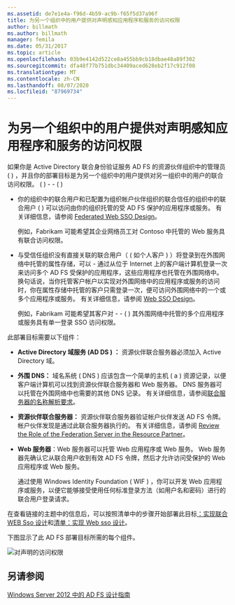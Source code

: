 ```yaml
---
ms.assetid: de7e1e4a-f96d-4b59-ac9b-f65f5d37a96f
title: 为另一个组织中的用户提供对声明感知应用程序和服务的访问权限
author: billmath
ms.author: billmath
manager: femila
ms.date: 05/31/2017
ms.topic: article
ms.openlocfilehash: 03b9e4142d522ce8a455bb9cb18dbae48a89f302
ms.sourcegitcommit: dfa48f77b751dbc34409aced628eb2f17c912f08
ms.translationtype: MT
ms.contentlocale: zh-CN
ms.lasthandoff: 08/07/2020
ms.locfileid: "87969734"
---
```

# <a name="provide-users-in-another-organization-access-to-your-claims-aware-applications-and-services"></a>为另一个组织中的用户提供对声明感知应用程序和服务的访问权限


如果你是 Active Directory 联合身份验证服务 AD FS 的资源伙伴组织中的管理员 \( \) ，并且你的部署目标是为另一个组织中的用户提供对另一组织中的用户的联合访问权限。 \( \) \- \- \( \)

-   你的组织中的联合用户和已配置为组织帐户伙伴组织的联合信任的组织中的联合用户 \( \) 可以访问由你的组织托管的受 AD FS 保护的应用程序或服务。 有关详细信息，请参阅 [Federated Web SSO Design](Federated-Web-SSO-Design.md)。

    例如，Fabrikam 可能希望其企业网络员工对 Contoso 中托管的 Web 服务具有联合访问权限。

-   与受信任组织没有直接关联的联合用户（ \( 如个人客户 \) ）将登录到在外围网络中托管的属性存储，可以 \- 通过从位于 Internet 上的客户端计算机登录一次来访问多个 AD FS 受保护的应用程序，这些应用程序也托管在外围网络中。 换句话说，当你托管客户帐户以实现对外围网络中的应用程序或服务的访问时，你在属性存储中托管的客户只需登录一次，便可访问外围网络中的一个或多个应用程序或服务。 有关详细信息，请参阅 [Web SSO Design](Web-SSO-Design.md)。

    例如，Fabrikam 可能希望其客户对 \- \- \( \) 其外围网络中托管的多个应用程序或服务具有单一登录 SSO 访问权限。

此部署目标需要以下组件：

-   **Active Directory 域服务 \(AD DS \) ：** 资源伙伴联合服务器必须加入 Active Directory 域。

-   **外围 DNS：** 域名系统 \( DNS \) 应该包含一个简单的主机 \( a \) 资源记录，以便客户端计算机可以找到资源伙伴联合服务器和 Web 服务器。 DNS 服务器可以托管在外围网络中也需要的其他 DNS 记录。 有关详细信息，请参阅[联合服务器的名称解析要求](Name-Resolution-Requirements-for-Federation-Servers.md)。

-   **资源伙伴联合服务器：** 资源伙伴联合服务器验证帐户伙伴发送 AD FS 令牌。 帐户伙伴发现是通过此联合服务器执行的。 有关详细信息，请参阅 [Review the Role of the Federation Server in the Resource Partner](Review-the-Role-of-the-Federation-Server-in-the-Resource-Partner.md)。

-   **Web 服务器**：Web 服务器可以托管 Web 应用程序或 Web 服务。 Web 服务器先确认它从联合用户收到有效 AD FS 令牌，然后才允许访问受保护的 Web 应用程序或 Web 服务。

    通过使用 Windows Identity Foundation \( WIF \) ，你可以开发 Web 应用程序或服务，以便它能够接受使用任何标准登录方法（如用户名和密码）进行的联合用户登录请求。

在查看链接的主题中的信息后，可以按照清单中的步骤开始部署此目标[：实现联合 WEB Sso 设计](../../ad-fs/deployment/Checklist--Implementing-a-Federated-Web-SSO-Design.md)和[清单：实现 Web sso 设计](../../ad-fs/deployment/Checklist--Implementing-a-Web-SSO-Design.md)。

下图显示了此 AD FS 部署目标所需的每个组件。

![对声明的访问权限](media/75358b16-2a6f-4e16-9cc4-b0e614480305.gif)

## <a name="see-also"></a>另请参阅
[Windows Server 2012 中的 AD FS 设计指南](AD-FS-Design-Guide-in-Windows-Server-2012.md)
